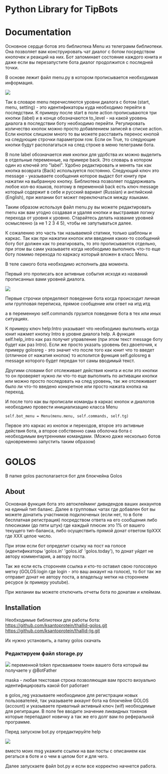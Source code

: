 # Python Library for TipBots

# Documentation

Основное сердце ботов это библиотека Menu из телеграмм библиотеки. Она позволяет вам конструировать чат диалог с ботом посредством кнопочек и реакций на них. Бот запоминает состояние каждого юнита и даже если вы перезапустите бота диалог продолжится с последней точки.

В основе лежит файл menu.py в котором прописывается необходимая информация.

![](https://i.imgur.com/tCmEpO8.png)

Так в словаре menu перечисляются уровни диалога с ботом (start, menu, setting) - это идентификаторы куда необходимо перейти в последствии. К примеру после start в поле action прописываются три кнопки (label) и в конце обозначаются to_level - на какой уровень диалога в последствии боту необходимо перейти. Регулировать количество кнопок можно просто добавлением записей в списке action. Если кнопок слишком много то вы можете расставить перенос кнопой на следующие строчки параметром row. Если он True, то следующие кнопки будут располагаться на след строке в меню телеграмм бота. 

В поле label обозначается имя кнопки для удобства их можно выделить в отдельные переменные, на примере back. Это словарь в котором один из ключей это "label". Удобно редактировать и менять так как кнопка возврата (Back) используется постоянно. Следующий ключ это message - указываете сообщения которое выдаст бот юниту при нажатии на выбранную кнопку. Библиотека позволяет поддерживать любое кол-во языков, поэтому в переменной back есть ключ message который содержит в себе и русский вариант (Russian) и английский (English), при желании бот может переключаться между языками.

Таким образом используя файл menu.py вы можете редактировать menu как вам угодно создавая и удаляя кнопки и выстраивая логику перехода от уровня к уровню. Старайтесь делать название уровней осмысленно (а не 1 2 3 4 5), чтобы не запутываться далее.

К сожалению это часть так называемой статики, только шаблоны и каркас. Так как при нажатии кнопок или введения каких-то сообщений боту бот должен как то реагировать, то это прописывается отдельно, при этом вы сами указываете когда необходимо выполнить что-то еще боту помимо перехода по каркасу который вложен в класс Menu.

В теле самого бота необходимо исполнить два момента.

Первый это прописать все активные события исходя из названий прописанных вами уровней диалога.

![](https://i.imgur.com/zDVNlUB.png)

Первые строчки определяют поведение бота когда происходит личная или групповая переписка, прямое сообщение или ответ на итд итд

а в переменную self.commands грузится поведение бота в тех или иных ситуациях.

К примеру ключ help:Intro указывает что необходимо выполнить когда юнит нажмет кнопку Intro в уровне диалога help. А функция self.help_intro как раз получит управление (при этом текст message боту будет как раз Intro). Если же просто указать уровень без двоеточия, к примеру golosreg - это значит что после того как юнит что то введет (отличное от нажатия кнопок) то исполится функция self.golosreg в message которого будет передан тот самы вводимый текст. 

Другими словами бот отслеживает действия юнита и если это кнопки то он проверяет нужно ли что-то еще выполнить по активации кнопки или можно просто последовать на след уровень, так же отслеживает было ли что-то введено конкретное или просто нажата кнопка на переход.

И после того как вы прописали команды в каркас кнопок и диалогов необходимо провести инициализацию класса Menu

```python=
self.bot_menu = Menu(menu.menu, self.commands, self.tg)
```

Первое это каркас из кнопок и переходов, второе это активные действия бота, а второе собственно сама оболочка бота с необходимым внутренними командами. (Можно даже несколько ботов одновременно запустить таким образом)


# GOLOS

В папке golos располагается бот для блокчейна Golos

## About

Основная функция бота это автоклейминг дивидендов ваших аккаунтов на единый тип баланс. Далее в групповых чатах где добавлен бот вы можете донатить участников подключеных (если нет, то в боте бесплатная регистрация) посредством ответа на его сообщения либо плюсиками (до пяти штук) где каждый плюсик это 1% от вашего текущего тип-баланса, либо осуществить прямой донат ответом tipXXX где XXX целое число.

При этом если бот определит ссылку на пост на голосе (идентификаторы 'golos.in' 'golos.id' 'golos.today'), то донат уйдет не автору комментария, а автору поста.

Так же если есть сторонняя ссылка и кто-то оставил свою голосовую метку (GOLOS:login где login - это ваш аккаунт на голосе), то бот так же отправит донат не автору поста, а владельцу метки на стороннем ресурсе (к примеру youtube).

При желании вы можете отключить отчеты бота по донатам и клеймам.

## Installation

Необходимые библиотеки для работы бота:
https://github.com/ksantoprotein/thallid-golos.git
https://github.com/ksantoprotein/thallid-tg.git

Их нужно установить, а папку golos скачать

### Редактируем файл storage.py

![](https://i.imgur.com/temS11R.png)
переменной token присваиваем токен вашего бота который вы получаете у @BotFather

maska - любая текстовая строка позволяющая вам просто визуально идентифицировать какой бот работает

в golos_reg указываете необходимое для регистрации новых пользователей, так указываете аккаунт бота на блокчейне GOLOS (account) и указываете приватный активный ключ (wif) необходимые для регитрации. В поле fee вводите значение ликвидных токенов которые перепадают новичку а так же его долг вам по реферальной программе.

Перед запуском bot.py отредактируйте help

![](https://i.imgur.com/QqPPyAo.png)

вместо моих msg укажите ссылки на ваи посты с описанием как регаться в боте и о чем в целом бот и для чего.

Далее запускаете файл bot.py и если все корректно начнется работа.
